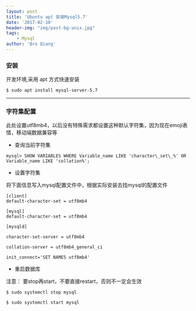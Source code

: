 ```yaml
---
layout: post
title: 'Ubuntu apt 安装Mysql5.7'
date: '2017-02-10'
header-img: "img/post-bg-unix.jpg"
tags:
    - Mysql
author: 'Bro Qiang'
---
```



### 安装

开发环境,采用 apt 方式快速安装

`$ sudo apt install mysql-server-5.7`

------

### 字符集配置

此处设置utf8mb4，以后没有特殊需求都设置这种默认字符集，因为现在emoji表情，移动端数据兼容等

- 查询当前字符集

`mysql> SHOW VARIABLES WHERE Variable_name LIKE 'character\_set\_%' OR Variable_name LIKE 'collation%';`

- 设置字符集

将下面信息写入mysql配置文件中，根据实际安装去找mysql的配置文件
```
[client]
default-character-set = utf8mb4

[mysql]
default-character-set = utf8mb4

[mysqld]

character-set-server = utf8mb4

collation-server = utf8mb4_general_ci

init_connect='SET NAMES utf8mb4'
```

- 重启数据库

注意： 要stop再start，不要直接restart，否则不一定会生效
```shell
$ sudo systemctl stop mysql

$ sudo systemctl start mysql
```